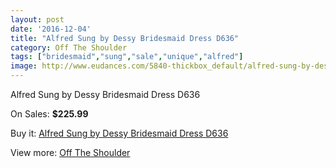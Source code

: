 ```yaml
---
layout: post
date: '2016-12-04'
title: "Alfred Sung by Dessy Bridesmaid Dress D636"
category: Off The Shoulder
tags: ["bridesmaid","sung","sale","unique","alfred"]
image: http://www.eudances.com/5840-thickbox_default/alfred-sung-by-dessy-bridesmaid-dress-d636.jpg
---
```

Alfred Sung by Dessy Bridesmaid Dress D636

On Sales: **$225.99**
<a href="https://www.eudances.com/en/off-the-shoulder/2052-alfred-sung-by-dessy-bridesmaid-dress-d636.html"><amp-img layout="responsive" width="600" height="600" src="//www.eudances.com/5840-thickbox_default/alfred-sung-by-dessy-bridesmaid-dress-d636.jpg" alt="Alfred Sung by Dessy Bridesmaid Dress D636 0" /></a>
<a href="https://www.eudances.com/en/off-the-shoulder/2052-alfred-sung-by-dessy-bridesmaid-dress-d636.html"><amp-img layout="responsive" width="600" height="600" src="//www.eudances.com/5841-thickbox_default/alfred-sung-by-dessy-bridesmaid-dress-d636.jpg" alt="Alfred Sung by Dessy Bridesmaid Dress D636 1" /></a>

Buy it: [Alfred Sung by Dessy Bridesmaid Dress D636](https://www.eudances.com/en/off-the-shoulder/2052-alfred-sung-by-dessy-bridesmaid-dress-d636.html "Alfred Sung by Dessy Bridesmaid Dress D636")

View more: [Off The Shoulder](https://www.eudances.com/en/22-off-the-shoulder "Off The Shoulder")